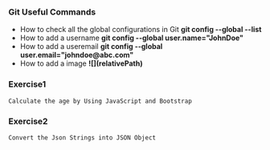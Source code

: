 ### Git Useful Commands
<ul>
    <li> How to check all the global configurations in Git <b> git config --global --list </b> </li>
    <li> How to add a username <b> git config --global user.name="JohnDoe" </b> </li>
    <li> How to add a useremail <b> git config --global user.email="johndoe@abc.com" </b> </li>
    <li> How to add a image <b> ![](relativePath)</b> </li>
</ul>

### Exercise1
```
Calculate the age by Using JavaScript and Bootstrap
```

### Exercise2
```
Convert the Json Strings into JSON Object
```